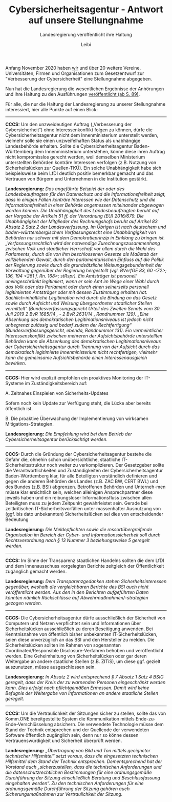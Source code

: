﻿---
kind: article
created_at: 2020-12-19
title: Cybersicherheitsagentur - Antwort auf unsere Stellungnahme
subtitle: Landesregierung veröffentlicht ihre Haltung
author: Leibi
---
Anfang November 2020 haben [wir](/2020-11-03-stellungnahme-cyberberagentur/) und über 20 weitere Vereine, Universitäten, Firmen und Organisationen zum Gesetzentwurf zur "Verbesserung der Cybersicherheit" eine Stellungnahme abgegeben.

Nun hat die Landesregierung die wesentlichen Ergebnisse der Anhörungen und ihre Haltung zu den Ausführungen [veröffentlicht (ab S. 89)](www.landtag-bw.de/files/live/sites/LTBW/files/dokumente/WP16/Drucksachen/9000/16_9490.pdf).

Für alle, die nur die Haltung der Landesregierung zu unserer Stellungnahme interessiert, hier alle Punkte auf einen Blick:
<!-- break -->

-----

**CCCS:** Um den unzweideutigen Auftrag („Verbesserung der Cybersicherheit“) ohne Interessenkonflikt folgen zu können, dürfe die Cybersicherheitsagentur nicht dem Innenministerium unterstellt werden, vielmehr solle sie einen unzweifelhaften Status als unabhängige Landesbehörde erhalten. Sollte die Cybersicherheitsagentur Baden-Württemberg dem Innenministerium unterstehen, könne diese ihren Auftrag nicht kompromisslos gerecht werden, weil demselben Ministerium unterstellten Behörden konträre Interessen verfolgen (z.B. Nutzung von Sicherheitslücken zur Quellen-TKÜ). Ein solche Unabhängigkeit habe sich beispielsweise beim LfDI deutlich positiv bemerkbar gemacht und das Vertrauen von Bürgern und Unternehmen in die Institution gestärkt.

**Landesregierung:** *Das angeführte Beispiel der oder des Landesbeauftragten für den Datenschutz und die Informationsfreiheit zeigt, dass in einigen Fällen konträre Interessen wie der Datenschutz und die Informationsfreiheit in einer Behörde angemessen miteinander abgewogen werden können. Die Unabhängigkeit des Landesbeauftragten beruht auf der Vorgabe der Artikeln 51 ff. der Verordnung (EU) 2016/679. Die Unabhängigkeit der Mitglieder des Rechnungshofs beruht auf Artikel 83 Absatz 2 Satz 2 der Landesverfassung. Im Übrigen ist nach deutschem und baden-württembergischem Verfassungsrecht eine Unabhängigkeit von Behörden nur schwer mit dem Demokratieprinzip in Einklang zu bringen ist. „Verfassungsrechtlich wird der notwendige Zurechnungszusammenhang zwischen Volk und staatlicher Herrschaft vor allem durch die Wahl des Parlaments, durch die von ihm beschlossenen Gesetze als Maßstab der vollziehenden Gewalt, durch den parlamentarischen Einfluss auf die Politik der Regierung sowie durch die grundsätzliche Weisungsgebundenheit der Verwaltung gegenüber der Regierung hergestellt (vgl. BVerfGE 83, 60 <72>; 136, 194 <261 f. Rn. 168>; stRspr). Ein Amtsträger ist personell uneingeschränkt legitimiert, wenn er sein Amt im Wege einer Wahl durch das Volk oder das Parlament oder durch einen seinerseits personell legitimierten Amtsträger oder mit dessen Zustimmung erhalten hat. Sachlich-inhaltliche Legitimation wird durch die Bindung an das Gesetz sowie durch Aufsicht und Weisung übergeordneter staatlicher Stellen vermittelt“ (Bundesverfassungsgericht Urteil des Zweiten Senats vom 30. Juli 2019  2 BvR 1685/14 , - 2 BvR 2631/14 , Randnummer 129). „Eine Absenkung des demokratischen Legitimationsniveaus ist jedoch nicht unbegrenzt zulässig und bedarf zudem der Rechtfertigung“ (Bundesverfassungsgericht, ebenda, Randnummer 131). Ein vermeintlicher Interessenskonflikt zwischen mehreren der Aufsichtsbehörde unterstellten Behörden kann die Absenkung des demokratischen Legitimationsniveaus der Cybersicherheitsagentur durch Trennung von der Aufsicht durch das demokratisch legitimierte Innenministerium nicht rechtfertigen, vielmehr kann die gemeinsame Aufsichtsbehörde einen Interessenausgleich bewirken.*

-----

**CCCS:** Hier wird explizit empfohlen ein proaktives Monitoring der IT-Systeme im Zuständigkeitsbereich auf:

A. Zeitnahes Einspielen von Sicherheits-Updates 

Sofern noch kein Update zur Verfügung steht, die Lücke aber bereits öffentlich ist.

B. Die proaktive Überwachung der Implementierung von wirksamen Mitigations-Strategien.

**Landesregierung:** *Die Empfehlung wird bei dem Betrieb der Cybersicherheitsagentur berücksichtigt werden.*

-----

**CCCS:** Durch die Gründung der Cybersicherheitsagentur bestehe die Gefahr die, ohnehin schon unübersichtliche, staatliche IT-Sicherheitsstruktur noch weiter zu verkomplizieren. Der Gesetzgeber sollte die Verantwortlichkeiten und Zuständigkeiten der Cybersicherheitsagentur Baden-Württemberg klar, für alle Beteiligten verständlich definieren und gegen die anderen Behörden des Landes (z.B. ZAC BW, CERT BWL) und des Bundes (z.B. BSI) abgrenzen. Betroffenen Behörden und Unterneh-men müsse klar ersichtlich sein, welchen alleinigen Ansprechpartner diese jeweils haben und ein reibungsloser Informationsfluss zwischen allen Beteiligten muss zu jedem Zeitpunkt gewährleistet sein. Gerade bei zeitkritischen IT-Sicherheitsvorfällen unter massenhafter Ausnutzung von (ggf. bis dato unbekannten) Sicherheitslücken sei dies von entscheidender Bedeutung

**Landesregierung:** *Die Meldepflichten sowie die ressortübergreifende Organisation im Bereich der Cyber- und Informationssicherheit soll durch Rechtsverordnung nach § 13 Nummer 3 beziehungsweise 5 geregelt werden.*

-----

**CCCS:** Im Sinne der Transparenz staatlichen Handelns sollten die dem LfDI und dem Innenausschuss vorgelegten Berichte zeitgleich der Öffentlichkeit zugänglich gemacht werden.

**Landesregierung:** *Dem Transparenzgedanken stehen Sicherheitsinteressen gegenüber, weshalb die vergleichbaren Berichte des BSI auch nicht veröffentlicht werden. Aus den in den Berichten aufgeführten Daten könnten nämlich Rückschlüsse auf Abwehrmaßnahmen/-strategien gezogen werden.*

-----

**CCCS:** Die Cybersicherheitsagentur dürfe ausschließlich der Sicherheit von Computern und Netzen verpflichtet sein und Informationen über Sicherheitslücken ausschließlich zu deren Beseitigung anwenden. Bei Kenntnisnahme von öffentlich bisher unbekannten IT-Sicherheitslücken, seien diese unverzüglich an das BSI und den Hersteller zu melden. Die Sicherheitslücken sollten im Rahmen von sogenannten Coordinated/Responsible Disclosure-Verfahren behoben und veröffentlicht werden. Eine Geheimhaltung von Sicherheitslücken oder gar deren Weitergabe an andere staatliche Stellen (z.B. ZITiS), um diese ggf. gezielt auszunutzen, müsse ausgeschlossen sein.

**Landesregierung:** *In Absatz 2 wird entsprechend § 7 Absatz 1 Satz 4 BSIG geregelt, dass der Kreis der zu warnenden Personen eingeschränkt werden kann. Dies erfolgt nach pflichtgemäßen Ermessen. Damit wird keine Befugnis der Weitergabe von Informationen an andere staatliche Stellen geregelt.*

-----

**CCCS:** Um die Vertraulichkeit der Sitzungen sicher zu stellen, sollte das von Komm.ONE bereitgestellte System die Kommunikation mittels Ende-zu-Ende-Verschlüsselung absichern. Die verwendete Technologie müsse dem Stand der Technik entsprechen und der Quellcode der verwendeten Software öffentlich zugänglich sein, denn nur so könne dessen Vertrauenswürdigkeit und Sicherheit überprüft werden.

**Landesregierung:** *„Übertragung von Bild und Ton mittels geeigneter technischer Hilfsmittel“ setzt voraus, dass die eingesetzten technischen Hilfsmittel dem Stand der Technik entsprechen. Dementsprechend hat der Vorstand auch „sicherzustellen, dass die technischen Anforderungen und die datenschutzrechtlichen Bestimmungen für eine ordnungsgemäße Durchführung der Sitzung einschließlich Beratung und Beschlussfassung eingehalten werden“. Zu den technischen Anforderungen für eine ordnungsgemäße Durchführung der Sitzung gehören auch Sicherungsmaßnahmen zur Vertraulichkeit der Sitzung.*
